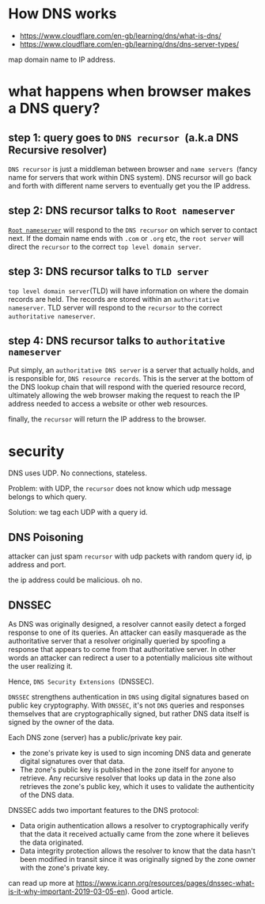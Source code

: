 # How DNS works
- https://www.cloudflare.com/en-gb/learning/dns/what-is-dns/
- https://www.cloudflare.com/en-gb/learning/dns/dns-server-types/

map domain name to IP address.

# what happens when browser makes a DNS query?

## **step 1: query goes to `DNS recursor `(a.k.a DNS Recursive resolver)**

`DNS recursor` is just a middleman between browser and `name servers `(fancy name for servers that work within DNS system). DNS recursor will go back and forth with different name servers to eventually get you the IP address.

## **step 2: DNS recursor talks to `Root nameserver`**

[`Root nameserver`](https://www.cloudflare.com/en-gb/learning/dns/glossary/dns-root-server/) will respond to the `DNS recursor` on which server to contact next. If the domain name ends with `.com` or `.org` etc, the `root server` will direct the `recursor` to the correct `top level domain server`.

## **step 3: DNS recursor talks to `TLD server`**
`top level domain server`(TLD) will have information on where the domain records are held. The records are stored within an `authoritative nameserver`. TLD server will respond to the `recursor` to the correct `authoritative nameserver`.

## **step 4: DNS recursor talks to `authoritative nameserver`**
Put simply, an `authoritative DNS server` is a server that actually holds, and is responsible for, `DNS resource records`. This is the server at the bottom of the DNS lookup chain that will respond with the queried resource record, ultimately allowing the web browser making the request to reach the IP address needed to access a website or other web resources.

finally, the `recursor` will return the IP address to the browser.

# security
DNS uses UDP. No connections, stateless.

Problem: with UDP, the `recursor` does not know which udp message belongs to which query.

Solution: we tag each UDP with a query id.

## DNS Poisoning
attacker can just spam `recursor` with udp packets with random query id, ip address and port.

the ip address could be malicious. oh no.

## DNSSEC
As DNS was originally designed, a resolver cannot easily detect a forged response to one of its queries. An attacker can easily masquerade as the authoritative server that a resolver originally queried by spoofing a response that appears to come from that authoritative server. In other words an attacker can redirect a user to a potentially malicious site without the user realizing it.

Hence, `DNS Security Extensions `(DNSSEC).

`DNSSEC` strengthens authentication in `DNS` using digital signatures based on public key cryptography. With `DNSSEC`, it's not `DNS` queries and responses themselves that are cryptographically signed, but rather DNS data itself is signed by the owner of the data.

Each DNS zone (server) has a public/private key pair.

- the zone's private key is used to sign incoming DNS data and generate digital signatures over that data.
- The zone's public key is published in the zone itself for anyone to retrieve. Any recursive resolver that looks up data in the zone also retrieves the zone's public key, which it uses to validate the authenticity of the DNS data.

DNSSEC adds two important features to the DNS protocol:
- Data origin authentication allows a resolver to cryptographically verify that the data it received actually came from the zone where it believes the data originated.
- Data integrity protection allows the resolver to know that the data hasn't been modified in transit since it was originally signed by the zone owner with the zone's private key.

can read up more at https://www.icann.org/resources/pages/dnssec-what-is-it-why-important-2019-03-05-en). Good article.